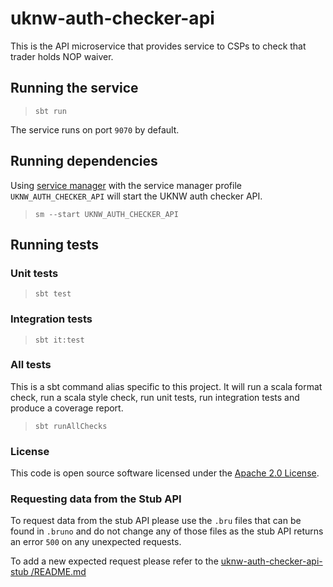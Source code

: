 
# uknw-auth-checker-api

This is the API microservice that provides service to CSPs to check that trader holds NOP waiver.

## Running the service

> `sbt run`

The service runs on port `9070` by default.

## Running dependencies

Using [service manager](https://github.com/hmrc/service-manager)
with the service manager profile `UKNW_AUTH_CHECKER_API` will start
the UKNW auth checker API.

> `sm --start UKNW_AUTH_CHECKER_API`

## Running tests

### Unit tests

> `sbt test`

### Integration tests

> `sbt it:test`


### All tests

This is a sbt command alias specific to this project. It will run a scala format
check, run a scala style check, run unit tests, run integration tests and produce a coverage report.
> `sbt runAllChecks`

### License

This code is open source software licensed under the [Apache 2.0 License]("http://www.apache.org/licenses/LICENSE-2.0.html").

### Requesting data from the Stub API

To request data from the stub API please use the `.bru` files that can be found in `.bruno` and do not change any of those files as the stub API returns an error `500` on any unexpected requests.

To add a new expected request please refer to the [uknw-auth-checker-api-stub
/README.md](https://github.com/hmrc/uknw-auth-checker-api-stub/blob/main/README.md)